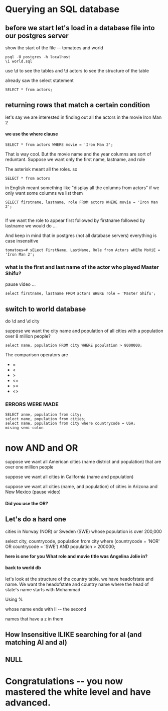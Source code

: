 # Querying an SQL database

## before we start let's load in a database file into our postgres server



show the start of the file   -- tomatoes and world



```
psql -U postgres -h localhost
\i world.sql
```



use \d to see the tables and \d actors to see the structure of the table

already saw the select statement

```
SELECT * from actors;
```



## returning rows that match a certain condition

let's say we are interested in finding out all the actors in the movie Iron Man 2



#### we use the where clause

```
SELECT * from actors WHERE movie = 'Iron Man 2';
```

That is way cool. But the movie name and the year columns are sort of reduntant. Suppose we want only the first name, lastname, and role 



The asterisk meant all the roles. so 



```
SELECT * from actors
```

in English meant something like "display all the columns from actors"  if we only want some columns we list them



```
SELECT firstname, lastname, role FROM actors WHERE movie = 'Iron Man 2';


```

If we want the role to appear first followed by firstname followed by lastname we would do ...



And keep in mind that in postgres (not all database servers) everything is case insensitive

```
tomatoes=# sELect FirstName, LastName, Role from Actors wHERe MoViE = 'Iron Man 2';

```

### what is the first and last name of the actor who played Master Shifu?

pause video ...



```
select firstname, lastname FROM actors WHERE role = 'Master Shifu'; 
```

## switch to world database

do \d and \d city



suppose we want the city name and population of all cities with a population over 8 million people?



```
select name, population FROM city WHERE population > 8000000;
```

The comparison operators are

* =
* \<
* \>
* \<=
* \>=
* \<\>



### ERRORS WERE MADE

```
SELECT anme, population from city;
select name, population from cities;
select name, population from city where countrycode = USA;
mising semi-colon
```

# now AND and OR

suppose we want all American cities (name district and population) that are over one million people

suppose we want all cities in California (name and population)

suppose we want all cities (name, and population) of cities in Arizona and New Mexico (pause video)

#### Did you use the OR? 



## Let's do a hard one

cities in Norway (NOR) or Sweden (SWE) whose population is over 200,000

select city, countrycode, population from city where (countrycode = 'NOR' OR countrycode = 'SWE') AND population > 200000;

**here is one for you What role and movie title was Angelina Jolie in?**

#### back to world db

let's look at the structure of the country table. we have headofstate and name. We want the headofstate and country name where the head of state's name starts with Mohammad

Using %

whose name ends with II  -- the second



names that have a z in them

## How Insensitive ILIKE  searching for al  (and matching Al and al)

## NULL





# Congratulations -- you now mastered the white level and have advanced.



